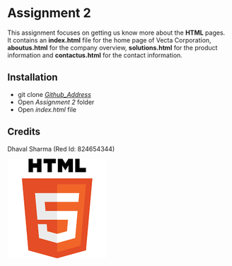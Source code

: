 # Assignment 2
This assignment focuses on getting us know more about the **HTML** pages. It contains an **index.html** file for the home page of Vecta Corporation, **aboutus.html** for the company overview, **solutions.html** for the product information and **contactus.html** for the contact information.

## Installation
* git clone _[Github_Address][Vecta_Address]_
* Open _Assignment 2_ folder
* Open _index.html_ file

## Credits
Dhaval Sharma (Red Id: 824654344)

[![HTML5 Logo](./images/html5.png)](https://en.wikipedia.org/wiki/HTML5)

[Vecta_Address]: https://github.com/dhavalsharma97/ModernWebDevelopmentFrameworks/tree/master/Assignment%202